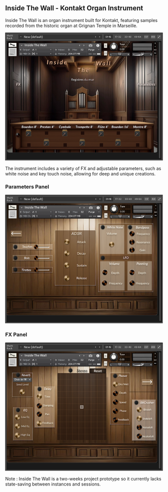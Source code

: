 ## Inside The Wall - Kontakt Organ Instrument

Inside The Wall is an organ instrument built for Kontakt, featuring samples recorded from the historic organ at Grignan Temple in Marseille.

![Front Panel](../Resources/InsideTheWall-FrontPanel.PNG)

The instrument includes a variety of FX and adjustable parameters, such as white noise and key touch noise, allowing for deep and unique creations.

### Parameters Panel
![Parameters Panel](../Resources/InsideTheWall-ParametersPanel.PNG)
### FX Panel
![FX Panel](../Resources/InsideTheWall-FXPanel.PNG)

Note : Inside The Wall is a two-weeks project prototype so it currently lacks state-saving between instances and sessions.
